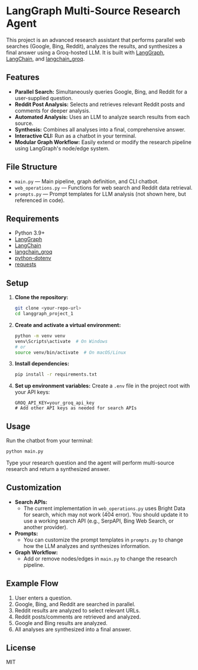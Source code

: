 # LangGraph Multi-Source Research Agent

This project is an advanced research assistant that performs parallel web searches (Google, Bing, Reddit), analyzes the results, and synthesizes a final answer using a Groq-hosted LLM. It is built with [LangGraph](https://github.com/langchain-ai/langgraph), [LangChain](https://github.com/langchain-ai/langchain), and [langchain_groq](https://pypi.org/project/langchain-groq/).

## Features
- **Parallel Search:** Simultaneously queries Google, Bing, and Reddit for a user-supplied question.
- **Reddit Post Analysis:** Selects and retrieves relevant Reddit posts and comments for deeper analysis.
- **Automated Analysis:** Uses an LLM to analyze search results from each source.
- **Synthesis:** Combines all analyses into a final, comprehensive answer.
- **Interactive CLI:** Run as a chatbot in your terminal.
- **Modular Graph Workflow:** Easily extend or modify the research pipeline using LangGraph's node/edge system.

## File Structure
- `main.py` — Main pipeline, graph definition, and CLI chatbot.
- `web_operations.py` — Functions for web search and Reddit data retrieval.
- `prompts.py` — Prompt templates for LLM analysis (not shown here, but referenced in code).

## Requirements
- Python 3.9+
- [LangGraph](https://github.com/langchain-ai/langgraph)
- [LangChain](https://github.com/langchain-ai/langchain)
- [langchain_groq](https://pypi.org/project/langchain-groq/)
- [python-dotenv](https://pypi.org/project/python-dotenv/)
- [requests](https://pypi.org/project/requests/)

## Setup
1. **Clone the repository:**
   ```sh
   git clone <your-repo-url>
   cd langgraph_project_1
   ```
2. **Create and activate a virtual environment:**
   ```sh
   python -m venv venv
   venv\Scripts\activate  # On Windows
   # or
   source venv/bin/activate  # On macOS/Linux
   ```
3. **Install dependencies:**
   ```sh
   pip install -r requirements.txt
   ```
4. **Set up environment variables:**
   Create a `.env` file in the project root with your API keys:
   ```env
   GROQ_API_KEY=your_groq_api_key
   # Add other API keys as needed for search APIs
   ```

## Usage
Run the chatbot from your terminal:
```sh
python main.py
```
Type your research question and the agent will perform multi-source research and return a synthesized answer.

## Customization
- **Search APIs:**
  - The current implementation in `web_operations.py` uses Bright Data for search, which may not work (404 error). You should update it to use a working search API (e.g., SerpAPI, Bing Web Search, or another provider).
- **Prompts:**
  - You can customize the prompt templates in `prompts.py` to change how the LLM analyzes and synthesizes information.
- **Graph Workflow:**
  - Add or remove nodes/edges in `main.py` to change the research pipeline.

## Example Flow
1. User enters a question.
2. Google, Bing, and Reddit are searched in parallel.
3. Reddit results are analyzed to select relevant URLs.
4. Reddit posts/comments are retrieved and analyzed.
5. Google and Bing results are analyzed.
6. All analyses are synthesized into a final answer.

## License
MIT
